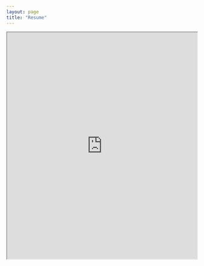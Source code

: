 ```yaml
---
layout: page
title: "Resume"
---
```


<iframe src="https://drive.google.com/file/d/17wgIdZwSoqEEuateBSu3gUCUXVKRk0Nz/preview" width="100%" height="600"></iframe>
